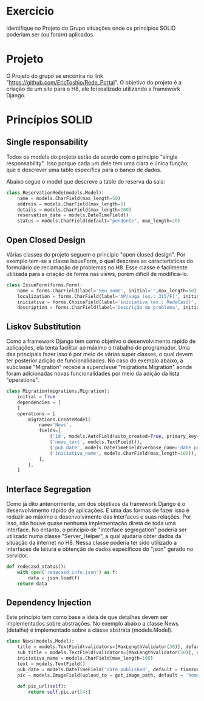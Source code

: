 # Exercício
Identifique no Projeto do Grupo situações onde os princípios SOLID poderiam ser (ou foram) aplicados.

# Projeto
O Projeto do grupo se encontra no link "https://github.com/EricToshio/Rede_Portal".
O objetivo do projeto é a criação de um site para o H8, ele foi realizado utilizando a framework  Django.

# Princípios SOLID

## Single responsability
Todos os models do projeto estão de acordo com o princípio "single responsability". Isso porque cada um dele tem uma clara e única função, que é descrever uma table específica para o banco de dados.

Abaixo segue o model que descreve a table de reserva da sala: 
```python
class ReservationRede(models.Model):
    name = models.CharField(max_length=50)
    address = models.CharField(max_length=5)
    details = models.CharField(max_length=200)
    reservation_date = models.DateTimeField()
    status = models.CharField(default="pendente", max_length=20)
```

## Open Closed Design
Várias classes do projeto seguem o princípio "open closed design". Por exemplo tem-se a classe IssueForm, o qual descreve as características do formulário de reclamação de problemas no H8. Esse classe é facilmente utilizada para a criação de forms nas views, porém difícil de modifica-lo.
```python
class IssueForm(forms.Form):
    name = forms.CharField(label='Seu nome', initial='',max_length=50)
    localization = forms.CharField(label='AP/vaga (ex.: 315/F)', initial='', max_length=5)
    iniciativa = forms.ChoiceField(label='iniciativa (ex.: RedeCasd)', choices= (('RedeCasd','RedeCasd'),('DOO','DOO'),('Casd','Casd')))
    description = forms.CharField(label='Descrição do problema', initial='',max_length=200)
```
    
## Liskov Substitution
Como a framework Django tem como objetivo o desenvolvimento rápido de aplicações, ela tenta facilitar ao máximo o trabalho do programador. Uma das principais fazer isso é por meio de várias super classes, o qual devem ter posterior adição de funcionalidades. 
No caso do exemplo abaixo, a subclasse "Migration" recebe a superclasse "migrations.Migration" aonde foram adicionadas novas funcionalidades por meio da adição da lista "operations".
```python
class Migration(migrations.Migration):
    initial = True
    dependencies = [
    ]
    operations = [
        migrations.CreateModel(
            name='News',
            fields=[
                ('id', models.AutoField(auto_created=True, primary_key=True, serialize=False, verbose_name='ID')),
                ('news_text', models.TextField()),
                ('pub_date', models.DateTimeField(verbose_name='date published')),
                ('iniciativa_name', models.CharField(max_length=100)),
            ],
        ),
    ]
```

## Interface Segregation
Como já dito anteriormente, um dos objetivos da framework Django é o desenvolvimento rápido de aplicações. E uma das formas de fazer isso é reduzir ao máximo o desenvolvimento das interfaces e suas relações. Por isso, não houve quase nenhuma implementação direta de toda uma interface.
No entanto, o princípio de "interface segregation" poderia ser utilizado numa classe "Server_Helper", a qual ajudaria obter dados da situação da internet no H8. Nessa classe poderia ter sido utilizado a interfaces de leitura e obtenção de dados específicos do "json" gerado no servidor. 
```python
def redecasd_status():
    with open('redecasd_info.json') as f:
        data = json.load(f)
    return data
```  

## Dependency Injection
Este princípio tem como base a ideia de que detalhes devem ser implementados sobre abstrações. No exemplo abaixo a classe News (detalhe) é implementado sobre a classe abstrata (models.Model). 
```python
class News(models.Model):
    title = models.TextField(validators=[MaxLengthValidator(30)], default = 'Title')
    sub_title = models.TextField(validators=[MaxLengthValidator(50)], default = 'Sub-titulo')
    iniciativa_name = models.CharField(max_length=100)
    text = models.TextField()
    pub_date = models.DateTimeField('date published', default = timezone.now())
    pic = models.ImageField(upload_to = get_image_path, default = 'home/static/home/images/casd.png')
    
    def pic_url(self):
        return self.pic.url[4:]
```